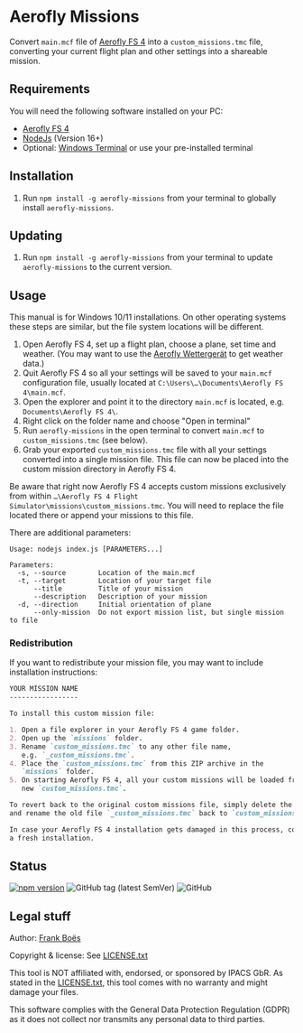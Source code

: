 Aerofly Missions
================

Convert `main.mcf` file of [Aerofly FS 4](https://www.aerofly.com/) into a `custom_missions.tmc` file, converting your current flight plan and other settings into a shareable mission.

Requirements
------------

You will need the following software installed on your PC:

* [Aerofly FS 4](https://www.aerofly.com/)
* [NodeJs](https://nodejs.org/en/) (Version 16+)
* Optional: [Windows Terminal](https://apps.microsoft.com/store/detail/windows-terminal/9N0DX20HK701) or use your pre-installed terminal

Installation
------------

1. Run `npm install -g aerofly-missions` from your terminal to globally install `aerofly-missions`.

Updating
--------

1. Run `npm install -g aerofly-missions` from your terminal to update `aerofly-missions` to the current version.

Usage
------------

This manual is for Windows 10/11 installations. On other operating systems these steps are similar, but the file system locations will be different.

1. Open Aerofly FS 4, set up a flight plan, choose a plane, set time and weather. (You may want to use the [Aerofly Wettergerät](https://github.com/fboes/aerofly-missions) to get weather data.)
1. Quit Aerofly FS 4 so all your settings will be saved to your `main.mcf` configuration file, usually located at `C:\Users\…\Documents\Aerofly FS 4\main.mcf`.
1. Open the explorer and point it to the directory `main.mcf` is located, e.g. `Documents\Aerofly FS 4\`.
1. Right click on the folder name and choose "Open in terminal"
1. Run `aerofly-missions` in the open terminal to convert `main.mcf` to `custom_missions.tmc` (see below).
1. Grab your exported `custom_missions.tmc` file with all your settings converted into a single mission file. This file can now be placed into the custom mission directory in Aerofly FS 4.

Be aware that right now Aerofly FS 4 accepts custom missions exclusively from within `…\Aerofly FS 4 Flight Simulator\missions\custom_missions.tmc`. You will need to replace the file located there or append your missions to this file.

There are additional parameters:

```
Usage: nodejs index.js [PARAMETERS...]

Parameters:
  -s, --source        Location of the main.mcf
  -t, --target        Location of your target file
      --title         Title of your mission
      --description   Description of your mission
  -d, --direction     Initial orientation of plane
      --only-mission  Do not export mission list, but single mission to file
```

### Redistribution

If you want to redistribute your mission file, you may want to include installation instructions:

```markdown
YOUR MISSION NAME
-----------------

To install this custom mission file:

1. Open a file explorer in your Aerofly FS 4 game folder.
2. Open up the `missions` folder.
3. Rename `custom_missions.tmc` to any other file name,
   e.g. `_custom_missions.tmc`.
4. Place the `custom_missions.tmc` from this ZIP archive in the
   `missions` folder.
5. On starting Aerofly FS 4, all your custom missions will be loaded from the 
   new `custom_missions.tmc`.

To revert back to the original custom missions file, simply delete the new file 
and rename the old file `_custom_missions.tmc` back to `custom_missions.tmc`.

In case your Aerofly FS 4 installation gets damaged in this process, consider
a fresh installation.

```


Status
-------

[![npm version](https://badge.fury.io/js/aerofly-missions.svg)](https://badge.fury.io/js/aerofly-missions)
![GitHub tag (latest SemVer)](https://img.shields.io/github/v/tag/fboes/aerofly-missions.svg?sort=semver)
![GitHub](https://img.shields.io/github/license/fboes/aerofly-missions.svg)

Legal stuff
-----------

Author: [Frank Boës](https://3960.org)

Copyright & license: See [LICENSE.txt](LICENSE.txt)

This tool is NOT affiliated with, endorsed, or sponsored by IPACS GbR. As stated in the [LICENSE.txt](LICENSE.txt), this tool comes with no warranty and might damage your files.

This software complies with the General Data Protection Regulation (GDPR) as it does not collect nor transmits any personal data to third parties.
